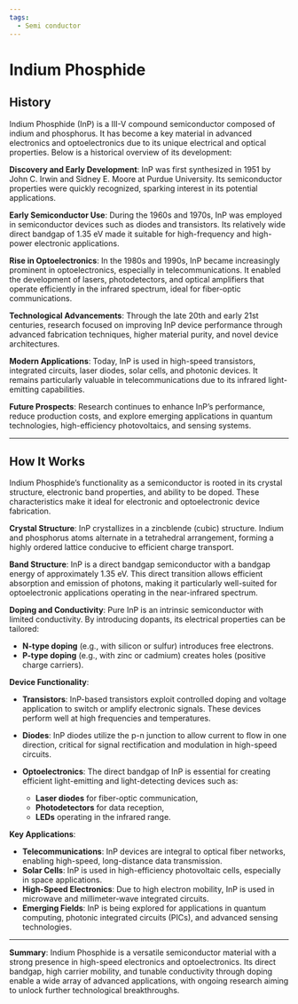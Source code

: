 ```yaml
---
tags:
  - Semi conductor
---
```


<head>
    <meta charset="UTF-8">
    <meta name="viewport" content="width=device-width, initial-scale=1.0">
    <meta name="description" content="Welcome to ac-electricity! Here you will learn more about electricity, the different components used to make an electrical circuit as well as their features and use cases.">
    <meta name="keywords" content="alexis carbillet, carbillet, electricity, capacitors, conductors, diodes, electronic, energy source, hardware, home appliances, inductors, insulators, resistors, semi-conductors">
    <meta name="author" content="Alexis Carbillet ">
</head>

# Indium Phosphide

## History

Indium Phosphide (InP) is a III-V compound semiconductor composed of indium and phosphorus. It has become a key material in advanced electronics and optoelectronics due to its unique electrical and optical properties. Below is a historical overview of its development:

**Discovery and Early Development**: InP was first synthesized in 1951 by John C. Irwin and Sidney E. Moore at Purdue University. Its semiconductor properties were quickly recognized, sparking interest in its potential applications.

**Early Semiconductor Use**: During the 1960s and 1970s, InP was employed in semiconductor devices such as diodes and transistors. Its relatively wide direct bandgap of 1.35 eV made it suitable for high-frequency and high-power electronic applications.

**Rise in Optoelectronics**: In the 1980s and 1990s, InP became increasingly prominent in optoelectronics, especially in telecommunications. It enabled the development of lasers, photodetectors, and optical amplifiers that operate efficiently in the infrared spectrum, ideal for fiber-optic communications.

**Technological Advancements**: Through the late 20th and early 21st centuries, research focused on improving InP device performance through advanced fabrication techniques, higher material purity, and novel device architectures.

**Modern Applications**: Today, InP is used in high-speed transistors, integrated circuits, laser diodes, solar cells, and photonic devices. It remains particularly valuable in telecommunications due to its infrared light-emitting capabilities.

**Future Prospects**: Research continues to enhance InP’s performance, reduce production costs, and explore emerging applications in quantum technologies, high-efficiency photovoltaics, and sensing systems.

---

## How It Works

Indium Phosphide’s functionality as a semiconductor is rooted in its crystal structure, electronic band properties, and ability to be doped. These characteristics make it ideal for electronic and optoelectronic device fabrication.

**Crystal Structure**: InP crystallizes in a zincblende (cubic) structure. Indium and phosphorus atoms alternate in a tetrahedral arrangement, forming a highly ordered lattice conducive to efficient charge transport.

**Band Structure**: InP is a direct bandgap semiconductor with a bandgap energy of approximately 1.35 eV. This direct transition allows efficient absorption and emission of photons, making it particularly well-suited for optoelectronic applications operating in the near-infrared spectrum.

**Doping and Conductivity**: Pure InP is an intrinsic semiconductor with limited conductivity. By introducing dopants, its electrical properties can be tailored:

* **N-type doping** (e.g., with silicon or sulfur) introduces free electrons.
* **P-type doping** (e.g., with zinc or cadmium) creates holes (positive charge carriers).

**Device Functionality**:

* **Transistors**: InP-based transistors exploit controlled doping and voltage application to switch or amplify electronic signals. These devices perform well at high frequencies and temperatures.

* **Diodes**: InP diodes utilize the p-n junction to allow current to flow in one direction, critical for signal rectification and modulation in high-speed circuits.

* **Optoelectronics**: The direct bandgap of InP is essential for creating efficient light-emitting and light-detecting devices such as:

  * **Laser diodes** for fiber-optic communication,
  * **Photodetectors** for data reception,
  * **LEDs** operating in the infrared range.

**Key Applications**:

* **Telecommunications**: InP devices are integral to optical fiber networks, enabling high-speed, long-distance data transmission.
* **Solar Cells**: InP is used in high-efficiency photovoltaic cells, especially in space applications.
* **High-Speed Electronics**: Due to high electron mobility, InP is used in microwave and millimeter-wave integrated circuits.
* **Emerging Fields**: InP is being explored for applications in quantum computing, photonic integrated circuits (PICs), and advanced sensing technologies.

---

**Summary**:
Indium Phosphide is a versatile semiconductor material with a strong presence in high-speed electronics and optoelectronics. Its direct bandgap, high carrier mobility, and tunable conductivity through doping enable a wide array of advanced applications, with ongoing research aiming to unlock further technological breakthroughs.
